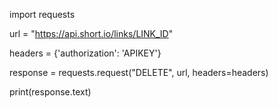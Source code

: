 import requests

url = "https://api.short.io/links/LINK_ID"

headers = {'authorization': 'APIKEY'}

response = requests.request("DELETE", url, headers=headers)

print(response.text)
